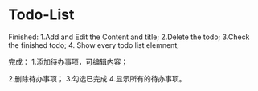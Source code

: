 # Todo-List

Finished: 
1.Add and Edit the Content and title;
2.Delete the todo;
3.Check the finished todo;
4. Show every todo list elemnent;


完成：
1.添加待办事项，可编辑内容；


2.删除待办事项；
3.勾选已完成
4.显示所有的待办事项。

